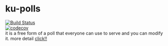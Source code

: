 # ku-polls
[![Build Status](https://travis-ci.com/pakarat044/ku-polls.svg?branch=master)](https://travis-ci.com/pakarat044/ku-polls)       
[![codecov](https://codecov.io/gh/pakarat044/ku-polls/branch/master/graph/badge.svg)](https://codecov.io/gh/pakarat044/ku-polls)      
it is a free form of a poll that everyone can use to serve and you can modify it. more detail [click!!](https://github.com/pakarat044/ku-polls/wiki) 
